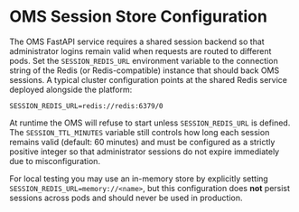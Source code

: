 # OMS Session Store Configuration

The OMS FastAPI service requires a shared session backend so that
administrator logins remain valid when requests are routed to different
pods. Set the `SESSION_REDIS_URL` environment variable to the connection
string of the Redis (or Redis-compatible) instance that should back OMS
sessions. A typical cluster configuration points at the shared Redis
service deployed alongside the platform:

```shell
SESSION_REDIS_URL=redis://redis:6379/0
```

At runtime the OMS will refuse to start unless `SESSION_REDIS_URL` is
defined. The `SESSION_TTL_MINUTES` variable still controls how long each
session remains valid (default: 60 minutes) and must be configured as a
strictly positive integer so that administrator sessions do not expire
immediately due to misconfiguration.

For local testing you may use an in-memory store by explicitly setting
`SESSION_REDIS_URL=memory://<name>`, but this configuration does **not**
persist sessions across pods and should never be used in production.

